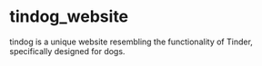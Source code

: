 # tindog_website

tindog is a unique website resembling the functionality of Tinder, specifically designed for dogs.
